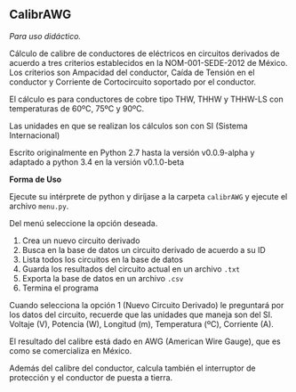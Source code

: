 ## CalibrAWG

*Para uso didáctico.* 

Cálculo de calibre de conductores de eléctricos en circuitos derivados de 
acuerdo a tres criterios establecidos en la NOM-001-SEDE-2012 de México. Los
criterios son Ampacidad del conductor, Caída de Tensión en el conductor y 
Corriente de Cortocircuito soportado por el conductor.

El cálculo es para conductores de cobre tipo THW, THHW y THHW-LS con 
temperaturas de 60ºC, 75ºC y 90ºC.

Las unidades en que se realizan los cálculos son con SI (Sistema Internacional)

Escrito originalmente en Python 2.7 hasta la versión v0.0.9-alpha y adaptado 
a python 3.4 en la versión v0.1.0-beta

**Forma de Uso**

Ejecute su intérprete de python y diríjase a la carpeta `calibrAWG` y ejecute
el archivo `menu.py`.

Del menú seleccione la opción deseada.

1. Crea un nuevo circuito derivado
2. Busca en la base de datos un circuito derivado de acuerdo a su ID
3. Lista todos los circuitos en la base de datos
4. Guarda los resultados del circuito actual en un archivo `.txt`
5. Exporta la base de datos en un archivo `.csv`
6. Termina el programa

Cuando selecciona la opción 1 (Nuevo Circuito Derivado) le preguntará por los
datos del circuito, recuerde que las unidades que maneja son del SI.
Voltaje (V), Potencia (W), Longitud (m), Temperatura (ºC), Corriente (A).

El resultado del calibre está dado en AWG (American Wire Gauge), que es como se
comercializa en México.

Además del calibre del conductor, calcula también el interruptor de protección
y el conductor de puesta a tierra.
